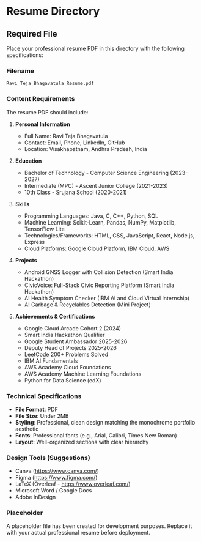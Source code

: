 # Resume Directory

## Required File

Place your professional resume PDF in this directory with the following specifications:

### Filename
`Ravi_Teja_Bhagavatula_Resume.pdf`

### Content Requirements
The resume PDF should include:

1. **Personal Information**
   - Full Name: Ravi Teja Bhagavatula
   - Contact: Email, Phone, LinkedIn, GitHub
   - Location: Visakhapatnam, Andhra Pradesh, India

2. **Education**
   - Bachelor of Technology - Computer Science Engineering (2023-2027)
   - Intermediate (MPC) - Ascent Junior College (2021-2023)
   - 10th Class - Srujana School (2020-2021)

3. **Skills**
   - Programming Languages: Java, C, C++, Python, SQL
   - Machine Learning: Scikit-Learn, Pandas, NumPy, Matplotlib, TensorFlow Lite
   - Technologies/Frameworks: HTML, CSS, JavaScript, React, Node.js, Express
   - Cloud Platforms: Google Cloud Platform, IBM Cloud, AWS

4. **Projects**
   - Android GNSS Logger with Collision Detection (Smart India Hackathon)
   - CivicVoice: Full-Stack Civic Reporting Platform (Smart India Hackathon)
   - AI Health Symptom Checker (IBM AI and Cloud Virtual Internship)
   - AI Garbage & Recyclables Detection (Mini Project)

5. **Achievements & Certifications**
   - Google Cloud Arcade Cohort 2 (2024)
   - Smart India Hackathon Qualifier
   - Google Student Ambassador 2025-2026
   - Deputy Head of Projects 2025-2026
   - LeetCode 200+ Problems Solved
   - IBM AI Fundamentals
   - AWS Academy Cloud Foundations
   - AWS Academy Machine Learning Foundations
   - Python for Data Science (edX)

### Technical Specifications
- **File Format**: PDF
- **File Size**: Under 2MB
- **Styling**: Professional, clean design matching the monochrome portfolio aesthetic
- **Fonts**: Professional fonts (e.g., Arial, Calibri, Times New Roman)
- **Layout**: Well-organized sections with clear hierarchy

### Design Tools (Suggestions)
- Canva (https://www.canva.com/)
- Figma (https://www.figma.com/)
- LaTeX (Overleaf - https://www.overleaf.com/)
- Microsoft Word / Google Docs
- Adobe InDesign

### Placeholder
A placeholder file has been created for development purposes. Replace it with your actual professional resume before deployment.
